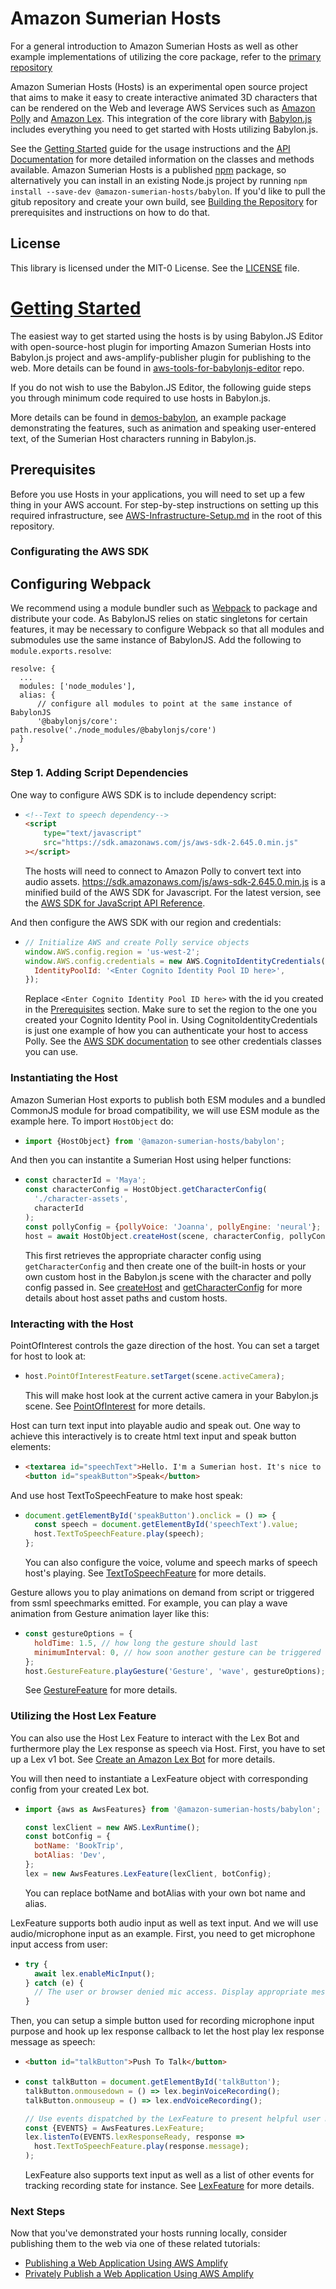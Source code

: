 # Amazon Sumerian Hosts

For a general introduction to Amazon Sumerian Hosts as well as other example implementations of utilizing the core package, refer to the [primary repository](https://github.com/aws-samples/amazon-sumerian-hosts)

Amazon Sumerian Hosts (Hosts) is an experimental open source project that aims to make it easy to create interactive animated 3D characters that can be rendered on the Web and leverage AWS Services such as [Amazon Polly](https://aws.amazon.com/polly/) and [Amazon Lex](https://aws.amazon.com/lex/). This integration of the core library with [Babylon.js](https://www.babylonjs.com/) includes everything you need to get started with Hosts utilizing Babylon.js. 

See the [Getting Started](#Getting-Started) guide for the usage instructions and the [API Documentation](https://aws-samples.github.io/amazon-sumerian-hosts/) for more detailed information on the classes and methods available. Amazon Sumerian Hosts is a published [npm](https://www.npmjs.com/) package, so alternatively you can install in an existing Node.js project by running `npm install --save-dev @amazon-sumerian-hosts/babylon`. If you'd like to pull the gitub repository and create your own build, see [Building the Repository](https://github.com/aws-samples/amazon-sumerian-hosts/blob/mainline/README.md#building-the-repository) for prerequisites and instructions on how to do that.

## License

This library is licensed under the MIT-0 License. See the [LICENSE](LICENSE) file.

# [Getting Started](#Getting-Started)

The easiest way to get started using the hosts is by using Babylon.JS Editor with open-source-host plugin for importing Amazon Sumerian Hosts into Babylon.js project and aws-amplify-publisher plugin for publishing to the web. More details can be found in [aws-tools-for-babylonjs-editor](https://github.com/aws-samples/aws-tools-for-babylonjs-editor/blob/main/README.md) repo.

If you do not wish to use the Babylon.JS Editor, the following guide steps you through minimum code required to use hosts in Babylon.js.

More details can be found in [demos-babylon](https://github.com/aws-samples/amazon-sumerian-hosts/tree/mainline/packages/demos-babylon), an example package demonstrating the features, such as animation and speaking user-entered text, of the Sumerian Host characters running in Babylon.js.

## Prerequisites

Before you use Hosts in your applications, you will need to set up a few thing in your AWS account. For step-by-step instructions on setting up this required infrastructure, see [AWS-Infrastructure-Setup.md](https://github.com/aws-samples/amazon-sumerian-hosts/tree/mainline/AWS-Infrastructure-Setup.md) in the root of this repository.

### Configurating the AWS SDK

## Configuring Webpack

We recommend using a module bundler such as [Webpack](https://webpack.js.org/) to package and distribute your code. As BabylonJS relies on static singletons for certain features, it may be necessary to configure Webpack so that all modules and submodules use the same instance of BabylonJS. Add the following to `module.exports.resolve`:

```
resolve: {
  ...
  modules: ['node_modules'],
  alias: {
      // configure all modules to point at the same instance of BabylonJS
      '@babylonjs/core': path.resolve('./node_modules/@babylonjs/core')
  }
},

```

### Step 1. Adding Script Dependencies

One way to configure AWS SDK is to include dependency script:

- ```html
  <!--Text to speech dependency-->
  <script
      type="text/javascript"
      src="https://sdk.amazonaws.com/js/aws-sdk-2.645.0.min.js"
  ></script>
  ```

  The hosts will need to connect to Amazon Polly to convert text into audio assets. https://sdk.amazonaws.com/js/aws-sdk-2.645.0.min.js is a minified build of the AWS SDK for Javascript. For the latest version, see the [AWS SDK for JavaScript API Reference](https://docs.aws.amazon.com/AWSJavaScriptSDK/latest/).

And then configure the AWS SDK with our region and credentials:

- ```javascript
  // Initialize AWS and create Polly service objects
  window.AWS.config.region = 'us-west-2';
  window.AWS.config.credentials = new AWS.CognitoIdentityCredentials({
    IdentityPoolId: '<Enter Cognito Identity Pool ID here>',
  });
  ```

  Replace `<Enter Cognito Identity Pool ID here>` with the id you created in the [Prerequisites](#Prerequisites) section. Make sure to set the region to the one you created your Cognito Identity Pool in. Using CognitoIdentityCredentials is just one example of how you can authenticate your host to access Polly. See the [AWS SDK documentation](https://docs.aws.amazon.com/AWSJavaScriptSDK/latest/AWS/Credentials.html) to see other credentials classes you can use.

### Instantiating the Host

Amazon Sumerian Host exports to publish both ESM modules and a bundled CommonJS module for broad compatibility, we will use ESM module as the example here. To import `HostObject` do:

- ```javascript
  import {HostObject} from '@amazon-sumerian-hosts/babylon';
  ```

And then you can instantite a Sumerian Host using helper functions:

- ```javascript
  const characterId = 'Maya';
  const characterConfig = HostObject.getCharacterConfig(
    './character-assets',
    characterId
  );
  const pollyConfig = {pollyVoice: 'Joanna', pollyEngine: 'neural'};
  host = await HostObject.createHost(scene, characterConfig, pollyConfig);  
  ```
  This first retrieves the appropriate character config using `getCharacterConfig` and then create one of the built-in hosts or your own custom host in the Babylon.js scene with the character and polly config passed in. See [createHost](https://aws-samples.github.io/amazon-sumerian-hosts/babylonjs_HostObject.html#.createHost) and [getCharacterConfig](https://aws-samples.github.io/amazon-sumerian-hosts/babylonjs_HostObject.html#.getCharacterConfig) for more details about host asset paths and custom hosts.

### Interacting with the Host

PointOfInterest controls the gaze direction of the host. You can set a target for host to look at:

- ```javascript
  host.PointOfInterestFeature.setTarget(scene.activeCamera);
  ```
  This will make host look at the current active camera in your Babylon.js scene. See [PointOfInterest](https://aws-samples.github.io/amazon-sumerian-hosts/core_PointOfInterestFeature.html) for more details.

Host can turn text input into playable audio and speak out. One way to achieve this interactively is to create html text input and speak button elements:

- ```html
  <textarea id="speechText">Hello. I'm a Sumerian host. It's nice to meet you.</textarea>
  <button id="speakButton">Speak</button>
  ```

And use host TextToSpeechFeature to make host speak:

- ```javascript
  document.getElementById('speakButton').onclick = () => {
    const speech = document.getElementById('speechText').value;
    host.TextToSpeechFeature.play(speech);
  };
  ```
  You can also configure the voice, volume and speech marks of speech host's playing. See [TextToSpeechFeature](https://aws-samples.github.io/amazon-sumerian-hosts/core_PointOfInterestFeature.html) for more details.

Gesture allows you to play animations on demand from script or triggered from ssml speechmarks emitted. For example, you can play a wave animation from Gesture animation layer like this:

- ```javascript
  const gestureOptions = {
    holdTime: 1.5, // how long the gesture should last
    minimumInterval: 0, // how soon another gesture can be triggered
  };
  host.GestureFeature.playGesture('Gesture', 'wave', gestureOptions);
  ```
  See [GestureFeature](https://aws-samples.github.io/amazon-sumerian-hosts/core_GestureFeature.html) for more details.

### Utilizing the Host Lex Feature

You can also use the Host Lex Feature to interact with the Lex Bot and furthermore play the Lex response as speech via Host. First, you have to set up a Lex v1 bot. See [Create an Amazon Lex Bot](https://docs.aws.amazon.com/lex/latest/dg/gs-bp-create-bot.html) for more details.

You will then need to instantiate a LexFeature object with corresponding config from your created Lex bot.

- ```javascript
  import {aws as AwsFeatures} from '@amazon-sumerian-hosts/babylon';

  const lexClient = new AWS.LexRuntime();
  const botConfig = {
    botName: 'BookTrip',
    botAlias: 'Dev',
  };
  lex = new AwsFeatures.LexFeature(lexClient, botConfig);
  ```
  You can replace botName and botAlias with your own bot name and alias.

LexFeature supports both audio input as well as text input. And we will use audio/microphone input as an example. First, you need to get microphone input access from user:

- ```javascript
  try {
    await lex.enableMicInput();
  } catch (e) {
    // The user or browser denied mic access. Display appropriate messaging to the user.
  }
  ```

Then, you can setup a simple button used for recording microphone input purpose and hook up lex response callback to let the host play lex response message as speech:

- ```html
  <button id="talkButton">Push To Talk</button>
  ```

- ```javascript
  const talkButton = document.getElementById('talkButton');
  talkButton.onmousedown = () => lex.beginVoiceRecording();
  talkButton.onmouseup = () => lex.endVoiceRecording();

  // Use events dispatched by the LexFeature to present helpful user messages.
  const {EVENTS} = AwsFeatures.LexFeature;
  lex.listenTo(EVENTS.lexResponseReady, response =>
    host.TextToSpeechFeature.play(response.message);
  );
  ```
  LexFeature also supports text input as well as a list of other events for tracking recording state for instance. See [LexFeature](https://aws-samples.github.io/amazon-sumerian-hosts/core_LexFeature.html) for more details.

### Next Steps
Now that you've demonstrated your hosts running locally, consider publishing them to the web via one of these related tutorials:
- [Publishing a Web Application Using AWS Amplify](https://docs.sumerian.amazonaws.com/tutorials/create/solutions/gltf-viewer-amplify-public/)
- [Privately Publish a Web Application Using AWS Amplify](https://docs.sumerian.amazonaws.com/tutorials/create/solutions/gltf-viewer-amplify-private/)
